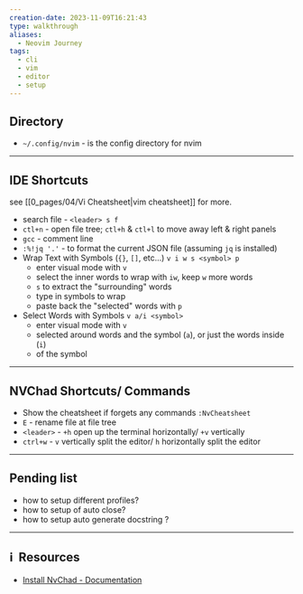```yaml
---
creation-date: 2023-11-09T16:21:43
type: walkthrough
aliases:
  - Neovim Journey
tags:
  - cli
  - vim
  - editor
  - setup
---
```

## Directory
- `~/.config/nvim` - is the config directory for nvim

---
## IDE Shortcuts

see [[0_pages/04/Vi Cheatsheet|vim cheatsheet]] for more.

- search file - `<leader> s f`  
- `ctl+n` - open file tree; `ctl+h` & `ctl+l` to move away left & right panels
- `gcc` - comment line
- `:%!jq '.'` - to format the current JSON file (assuming `jq` is installed)
- Wrap Text with Symbols (`{}`, `[]`, etc...) `v i w s <symbol> p`
	- enter visual mode with `v`
	- select the inner words to wrap with `iw`, keep `w` more words
	- `s` to extract the "surrounding" words
	- type in symbols to wrap
	- paste back the "selected" words with `p`
- Select Words with Symbols `v a/i <symbol>`
	- enter visual mode with `v`
	- selected around words and the symbol (`a`), or just the words inside (`i`)
	- of the symbol 

---
## NVChad Shortcuts/ Commands

- Show the cheatsheet if forgets any commands `:NvCheatsheet`
- `E` - rename file at file tree
- `<leader>` -  `+h` open up the terminal horizontally/ `+v`  vertically
- `ctrl+w` - `v` vertically split the editor/ `h` horizontally split the editor


---

## Pending list

- how to setup different profiles?
- how to setup of auto close?
- how to setup auto generate docstring ?



---
## ℹ️  Resources
- [Install NvChad - Documentation](https://docs.rockylinux.org/books/nvchad/install_nvchad/)